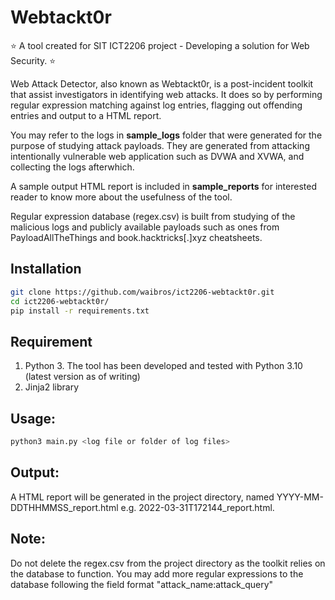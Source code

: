 # Webtackt0r

:star: A tool created for SIT ICT2206 project - Developing a solution for Web Security. :star:

Web Attack Detector, also known as Webtackt0r, is a post-incident toolkit that assist investigators in identifying web attacks. It does so by performing regular expression matching against log entries, flagging out offending entries and output to a HTML report. 

You may refer to the logs in **sample_logs** folder that were generated for the purpose of studying attack payloads. They are generated from attacking intentionally vulnerable web application such as DVWA and XVWA, and collecting the logs afterwhich. 

A sample output HTML report is included in **sample_reports** for interested reader to know more about the usefulness of the tool. 

Regular expression database (regex.csv) is built from studying of the malicious logs and publicly available payloads such as ones from PayloadAllTheThings and book.hacktricks[.]xyz cheatsheets. 

## Installation
```bash
git clone https://github.com/waibros/ict2206-webtackt0r.git
cd ict2206-webtackt0r/
pip install -r requirements.txt
```

## Requirement
1. Python 3. The tool has been developed and tested with Python 3.10 (latest version as of writing)
2. Jinja2 library

## Usage:
```bash
python3 main.py <log file or folder of log files>
```

## Output:
A HTML report will be generated in the project directory, named YYYY-MM-DDTHHMMSS_report.html e.g. 2022-03-31T172144_report.html. 

## Note:
Do not delete the regex.csv from the project directory as the toolkit relies on the database to function. You may add more regular expressions to the database following the field format "attack_name:attack_query"